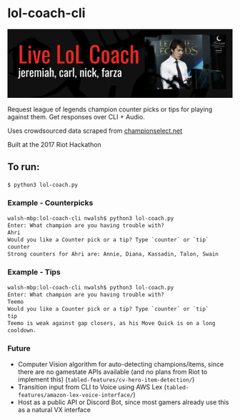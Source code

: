 # lol-coach-cli
![team banner](team-banner.png)

Request league of legends champion counter picks or tips for playing against them. Get responses over CLI + Audio.

Uses crowdsourced data scraped from [championselect.net](http://www.championselect.net/)

Built at the 2017 Riot Hackathon


## To run:

`$ python3 lol-coach.py`

### Example - Counterpicks
```
walsh-mbp:lol-coach-cli nwalsh$ python3 lol-coach.py
Enter: What champion are you having trouble with?
Ahri
Would you like a Counter pick or a tip? Type `counter` or `tip`
counter
Strong counters for Ahri are: Annie, Diana, Kassadin, Talon, Swain
```

### Example - Tips
```
walsh-mbp:lol-coach-cli nwalsh$ python3 lol-coach.py
Enter: What champion are you having trouble with?
Teemo
Would you like a Counter pick or a tip? Type `counter` or `tip`
tip
Teemo is weak against gap closers, as his Move Quick is on a long cooldown.
```

### Future

- Computer Vision algorithm for auto-detecting champions/items, since there are no gamestate APIs available (and no plans from Riot to implement this) (`tabled-features/cv-hero-item-detection/`)
- Transition input from CLI to Voice using AWS Lex (`tabled-features/amazon-lex-voice-interface/`)
- Host as a public API or Discord Bot, since most gamers already use this as a natural VX interface
